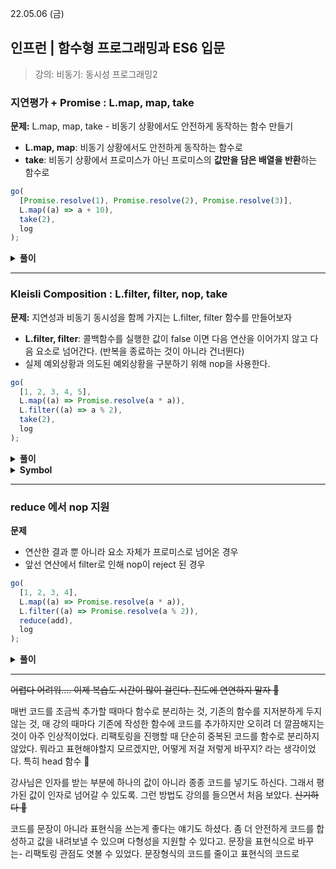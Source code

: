 22.05.06 (금)

## 인프런 | 함수형 프로그래밍과 ES6 입문

> 강의: 비동기: 동시성 프로그래밍2

### 지연평가 + Promise : L.map, map, take

**문제:** L.map, map, take - 비동기 상황에서도 안전하게 동작하는 함수 만들기

- **L.map, map**: 비동기 상황에서도 안전하게 동작하는 함수로
- **take**: 비동기 상황에서 프로미스가 아닌 프로미스의 **값만을 담은 배열을 반환**하는 함수로

```jsx
go(
  [Promise.resolve(1), Promise.resolve(2), Promise.resolve(3)],
  L.map((a) => a + 10),
  take(2),
  log
);
```

<details>
<summary><b>풀이</b></summary>
<div markdown="1">

```jsx
    // L.map
    L.map = curry(function *(f, iter) {
      for (const i of iter) {
        yield go1(i, f)
      }
    })

    // take
    const take = curry((limit, iter) => {
      const res = []
      iter = iter[Symbol.iterator]()

      **return function recur() {**
        let cur
        while (!(cur = iter.next()).done) {
          const a = cur.value
          **if (a instanceof Promise) return a.then(
            a => (res.push(a), res).length === limit ? res : recur()
          )**
          res.push(a)
          if(res.length === limit) return res
        }
        return res
      **}()**
    })

    go(
      [1,2,3],
      map(a => Promise.resolve(a + 10)),
      takeAll,
      log
    )
    // [11, 12, 13]
```

- 클로저로 인해서 take 함수 안에서 while 문 사용하기
- while 문 안에 들어온 값이 프로미스인지 확인 → 프로미스일 경우 then으로 동기적 실행
- then을 사용하는 부분에서 while문을 끝내고 있기 때문에 while 문을 다시 반복을 돌리기 위해서 재귀를 사용한다.
- 재귀는 앞에서와 같이 유명함수를 사용
- L.map과 map 함수는 간단히 들어온 값이 프로미스인지 확인하여 then으로 연결해주는 함수(`go1`)로 감싸기만 하면 됨
- map 함수가 [L.map](http://L.map) 함수로 조합되어 있기 때문에 L.map 함수만 수정하면 된다.

⇒ 처음, 중간 어디에 프로미스 객체가 사용되어도 안전하게 함수가 동작하는 걸 볼 수 있다. 👍🏻

</div>
</details>

---

### Kleisli Composition : L.filter, filter, nop, take

**문제:** 지연성과 비동기 동시성을 함께 가지는 L.filter, filter 함수를 만들어보자

- **L.filter, filter**: 콜백함수를 실행한 값이 false 이면 다음 연산을 이어가지 않고 다음 요소로 넘어간다.
  (반복을 종료하는 것이 아니라 건너뛴다)
- 실제 예외상황과 의도된 예외상황을 구분하기 위해 nop을 사용한다.

```jsx
go(
  [1, 2, 3, 4, 5],
  L.map((a) => Promise.resolve(a * a)),
  L.filter((a) => a % 2),
  take(2),
  log
);
```

<details>
<summary><b>풀이</b></summary>
<div markdown="1">

```jsx
  **const nop = Symbol('nop')**

  **L.filter** = curry(function *(f, iter) {
    for(const i of iter) {
      **const b = go1(i, f)
      if(b instanceof Promise) yield b.then(b => b ? i : Promise.reject(nop))
      else if(b) yield i**
    }
  })

  const **take** = curry((limit, iter) => {
    const res = []
    iter = iter[Symbol.iterator]()

    return function recur() {
      let cur
      while(!(cur = iter.next()).done) {
        const a = cur.value // a가 프로미스일 때
        if(a instanceof Promise) return a.then(a => {
          res.push(a)
          return res.length === limit ? res : recur()
        })**.catch(e => e === nop ? recur() : Promise.reject(e))**
        res.push(a)
        if(res.length === limit) {
          return res
        }
      }
      return res
    }()
  })
```

- 본래 filter 함수는 **주어진 콜백함수의 결과가 falsy 하면 다음 연산을 진행하지 않고 다음 요소로 넘어간다.** 이러한 흐름을 비동기 상황에서도 보장하기 위해 콜백함수의 결과가 falsy 하면 **프로미스를 reject**하여 에러를 던진다. ( kleisli composition의 규칙을 활용 )
- 에러를 던질 때 실제 에러인지 뒤의 연산을 건너뛰기 위해 의도한 에러인지 구분하기 위한 **구분자로 심볼 타입의 `nop`**을 사용했다.
- 결과를 만드는 함수 내에서 에러를 잡고 에러를 확인한다. (take 나 reduce 함수에서)
- L.filter 안에서 프로미스를 반환해도 문제없이 동작한다. 이는 프로미스의 깊이에 상관없이 then은 프로미스의 값을 꺼내기 때문
- 개인적으로 프로미스를 동기적으로 평가하고 값을 반환하거나 yield 할 때의 문장구조가 새로웠다. (직접 써보려 하니 은근히 버벅댔던 부분)
  **프로미스의 값을 평가하고 프로미스 객체 자체를 리턴**한다! 이제서야 프로미스를 왜 객체라고 하는지 알 것 같다. 프로미스의 값 자체를 반환하는 것이 아니라 새로 값을 업데이트한 프로미스를 반환하는 것
  `**a.then(a ⇒ yield a + 1)` 가 아니라 `yield a.then(a ⇒ a + 1)` 로 표현한다\*\*

</div>
</details>

<details>
<summary><b>Symbol</b></summary>
<div markdown="1">

> _심볼 값은 객체 프로퍼티(object properties)에 대한 식별자로 사용될 수 있습니다; 이것이 심볼 데이터 형식의 유일한 목적입니다. - MDN_

```jsx
const nop = Symbol("nop");
const noop = "nop";

nop === "nop"; // false
nop === Symbol("nop"); // false
noop === "nop"; // true
```

- symbol은 변경 불가능하고 중복될 수 없는 고유한 값
- 내장 객체나 객체를 안전하게 확장할 때 사용될 수 있다.
- **Symbol.for**

  - 인자로 받는 구분자로 이미 생성된 심볼이 있으면 존재하는 심볼을 반환하고 없으면 새 심볼을 만든 후 반환한다.
  - 전역 심볼 레지스트리에 안전하게 심볼을 추가할 수 있다.

  ```jsx
  const s1 = Symbol.for("test"); // 생성
  const s2 = Symbol.for("test"); // 찾아서 반환
  const s3 = Symbol("test"); // 생성

  s1 === s2; // true
  s1 === s3; // false
  ```

</div>
</details>

---

### reduce 에서 nop 지원

**문제**

- 연산한 결과 뿐 아니라 요소 자체가 프로미스로 넘어온 경우
- 앞선 연산에서 filter로 인해 nop이 reject 된 경우

```jsx
go(
  [1, 2, 3, 4],
  L.map((a) => Promise.resolve(a * a)),
  L.filter((a) => Promise.resolve(a % 2)),
  reduce(add),
  log
);
```

<details>
<summary><b>풀이</b></summary>
<div markdown="1">

```jsx
const reduceF = (acc, a, f) =>
  a instanceof Promise
    ? a.then(
        (a) => f(acc, a),
        (e) => (e == nop ? acc : Promise.reject(e))
      )
    : f(acc, a);

const head = (iter) => go1(take(1, iter), ([h]) => h);

const reduce = curry((f, acc, iter) => {
  if (!iter) return reduce(f, head((iter = acc[Symbol.iterator]())), iter);

  iter = iter[Symbol.iterator]();
  return go1(acc, function recur(acc) {
    let cur;
    while (!(cur = iter.next()).done) {
      acc = reduceF(acc, cur.value, f);
      if (acc instanceof Promise) return acc.then(recur);
    }
    return acc;
  });
});
```

</div>
</details>

---

~~어렵다 어려워.... 이제 복습도 시간이 많이 걸린다. 진도에 연연하지 말자 🥲~~

매번 코드를 조금씩 추가할 때마다 함수로 분리하는 것, 기존의 함수를 지저분하게 두지 않는 것, 매 강의 때마다 기존에 작성한 함수에 코드를 추가하지만 오히려 더 깔끔해지는 것이 아주 인상적이었다. 리팩토링을 진행할 때 단순히 중복된 코드를 함수로 분리하지 않았다. 뭐라고 표현해야할지 모르겠지만, 어떻게 저걸 저렇게 바꾸지? 라는 생각이었다. 특히 head 함수 👀

강사님은 인자를 받는 부분에 하나의 값이 아니라 종종 코드를 넣기도 하신다. 그래서 평가된 값이 인자로 넘어갈 수 있도록. 그런 방법도 강의를 들으면서 처음 보았다. ~~신기하다 👀~~

코드를 문장이 아니라 표현식을 쓰는게 좋다는 얘기도 하셨다. 좀 더 안전하게 코드를 합성하고 값을 내려보낼 수 있으며 다형성을 지원할 수 있다고. 문장을 표현식으로 바꾸는- 리팩토링 관점도 엿볼 수 있었다. 문장형식의 코드를 줄이고 표현식의 코드로
